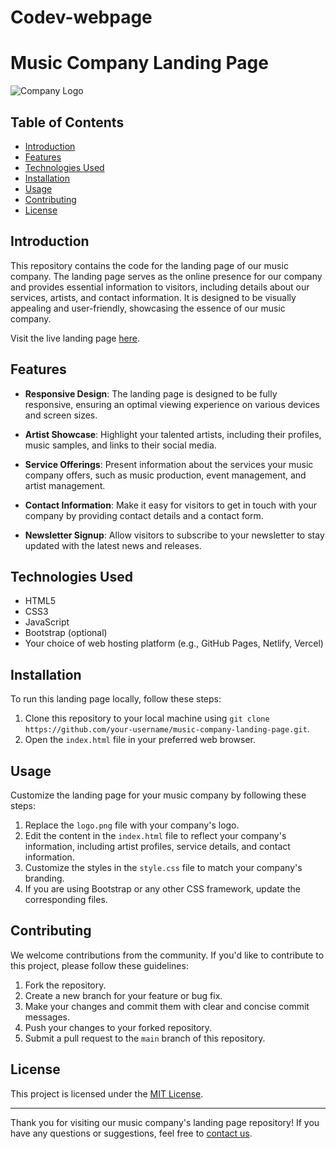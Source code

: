 # Codev-webpage
# Music Company Landing Page

![Company Logo](logo.png)

## Table of Contents
- [Introduction](#introduction)
- [Features](#features)
- [Technologies Used](#technologies-used)
- [Installation](#installation)
- [Usage](#usage)
- [Contributing](#contributing)
- [License](#license)

## Introduction

This repository contains the code for the landing page of our music company. The landing page serves as the online presence for our company and provides essential information to visitors, including details about our services, artists, and contact information. It is designed to be visually appealing and user-friendly, showcasing the essence of our music company.

Visit the live landing page [here](https://your-landing-page-url.com).

## Features

- **Responsive Design**: The landing page is designed to be fully responsive, ensuring an optimal viewing experience on various devices and screen sizes.

- **Artist Showcase**: Highlight your talented artists, including their profiles, music samples, and links to their social media.

- **Service Offerings**: Present information about the services your music company offers, such as music production, event management, and artist management.

- **Contact Information**: Make it easy for visitors to get in touch with your company by providing contact details and a contact form.

- **Newsletter Signup**: Allow visitors to subscribe to your newsletter to stay updated with the latest news and releases.

## Technologies Used

- HTML5
- CSS3
- JavaScript
- Bootstrap (optional)
- Your choice of web hosting platform (e.g., GitHub Pages, Netlify, Vercel)

## Installation

To run this landing page locally, follow these steps:

1. Clone this repository to your local machine using `git clone https://github.com/your-username/music-company-landing-page.git`.
2. Open the `index.html` file in your preferred web browser.

## Usage

Customize the landing page for your music company by following these steps:

1. Replace the `logo.png` file with your company's logo.
2. Edit the content in the `index.html` file to reflect your company's information, including artist profiles, service details, and contact information.
3. Customize the styles in the `style.css` file to match your company's branding.
4. If you are using Bootstrap or any other CSS framework, update the corresponding files.

## Contributing

We welcome contributions from the community. If you'd like to contribute to this project, please follow these guidelines:

1. Fork the repository.
2. Create a new branch for your feature or bug fix.
3. Make your changes and commit them with clear and concise commit messages.
4. Push your changes to your forked repository.
5. Submit a pull request to the `main` branch of this repository.

## License

This project is licensed under the [MIT License](LICENSE).

---

Thank you for visiting our music company's landing page repository! If you have any questions or suggestions, feel free to [contact us](mailto:your@email.com).

